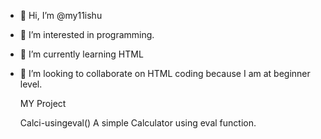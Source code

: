 - 👋 Hi, I’m @my11ishu
- 👀 I’m interested in programming.
- 🌱 I’m currently learning HTML
- 💞️ I’m looking to collaborate on HTML coding because I am at beginner level.


   MY Project

  Calci-usingeval()
  A simple Calculator using eval function.
  

<!---
my11ishu/my11ishu is a ✨ special ✨ repository because its `README.md` (this file) appears on your GitHub profile.
You can click the Preview link to take a look at your changes.
--->

